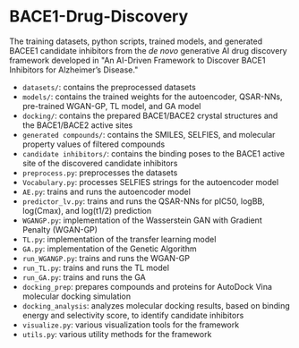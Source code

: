 # BACE1-Drug-Discovery
The training datasets, python scripts, trained models, and generated BACEE1 candidate inhibitors from the *de novo* generative AI drug discovery framework developed in "An AI-Driven Framework to Discover BACE1 Inhibitors for Alzheimer’s Disease."

* `datasets/`: contains the preprocessed datasets
* `models/`: contains the trained weights for the autoencoder, QSAR-NNs, pre-trained WGAN-GP, TL model, and GA model
* `docking/`: contains the prepared BACE1/BACE2 crystal structures and the BACE1/BACE2 active sites
* `generated compounds/`: contains the SMILES, SELFIES, and molecular property values of filtered compounds
* `candidate inhibitors/`: contains the binding poses to the BACE1 active site of the discovered candidate inhibitors
* `preprocess.py`: preprocesses the datasets
* `Vocabulary.py`: processes SELFIES strings for the autoencoder model
* `AE.py`: trains and runs the autoencoder model
* `predictor_lv.py`: trains and runs the QSAR-NNs for pIC50, logBB, log(Cmax), and log(t1/2) prediction
* `WGANGP.py`: implementation of the Wasserstein GAN with Gradient Penalty (WGAN-GP)
* `TL.py`: implementation of the transfer learning model
* `GA.py`: implementation of the Genetic Algorithm
* `run_WGANGP.py`: trains and runs the WGAN-GP
* `run_TL.py`: trains and runs the TL model
* `run_GA.py`: trains and runs the GA
* `docking_prep`: prepares compounds and proteins for AutoDock Vina molecular docking simulation
* `docking_analysis`: analyzes molecular docking results, based on binding energy and selectivity score, to identify candidate inhibitors
* `visualize.py`: various visualization tools for the framework
* `utils.py`: various utility methods for the framework